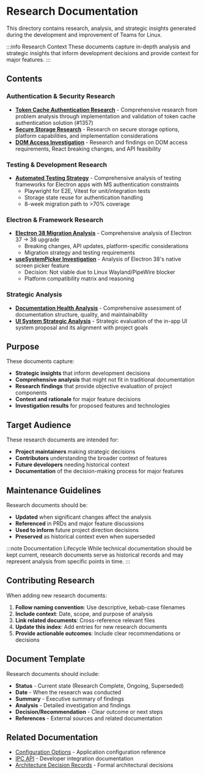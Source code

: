 # Research Documentation

This directory contains research, analysis, and strategic insights generated during the development and improvement of Teams for Linux.

:::info Research Context
These documents capture in-depth analysis and strategic insights that inform development decisions and provide context for major features.
:::

## Contents

### Authentication & Security Research
- **[Token Cache Authentication Research](token-cache-authentication-research.md)** - Comprehensive research from problem analysis through implementation and validation of token cache authentication solution (#1357)
- **[Secure Storage Research](secure-storage-research.md)** - Research on secure storage options, platform capabilities, and implementation considerations
- **[DOM Access Investigation](dom-access-investigation.md)** - Research and findings on DOM access requirements, React breaking changes, and API feasibility

### Testing & Development Research
- **[Automated Testing Strategy](automated-testing-strategy.md)** - Comprehensive analysis of testing frameworks for Electron apps with MS authentication constraints
  - Playwright for E2E, Vitest for unit/integration tests
  - Storage state reuse for authentication handling
  - 8-week migration path to >70% coverage

### Electron & Framework Research
- **[Electron 38 Migration Analysis](electron-38-migration-analysis.md)** - Comprehensive analysis of Electron 37 → 38 upgrade
  - Breaking changes, API updates, platform-specific considerations
  - Migration strategy and testing requirements
- **[useSystemPicker Investigation](usesystempicker-investigation.md)** - Analysis of Electron 38's native screen picker feature
  - Decision: Not viable due to Linux Wayland/PipeWire blocker
  - Platform compatibility matrix and reasoning

### Strategic Analysis
- **[Documentation Health Analysis](documentation-health-analysis.md)** - Comprehensive assessment of documentation structure, quality, and maintainability
- **[UI System Strategic Analysis](ui-system-strategic-analysis.md)** - Strategic evaluation of the in-app UI system proposal and its alignment with project goals

## Purpose

These documents capture:

- **Strategic insights** that inform development decisions
- **Comprehensive analysis** that might not fit in traditional documentation
- **Research findings** that provide objective evaluation of project components
- **Context and rationale** for major feature decisions
- **Investigation results** for proposed features and technologies

## Target Audience

These research documents are intended for:

- **Project maintainers** making strategic decisions
- **Contributors** understanding the broader context of features
- **Future developers** needing historical context
- **Documentation** of the decision-making process for major features

## Maintenance Guidelines

Research documents should be:

- **Updated** when significant changes affect the analysis
- **Referenced** in PRDs and major feature discussions
- **Used to inform** future project direction decisions
- **Preserved** as historical context even when superseded

:::note Documentation Lifecycle
While technical documentation should be kept current, research documents serve as historical records and may represent analysis from specific points in time.
:::

## Contributing Research

When adding new research documents:

1. **Follow naming convention**: Use descriptive, kebab-case filenames
2. **Include context**: Date, scope, and purpose of analysis
3. **Link related documents**: Cross-reference relevant files
4. **Update this index**: Add entries for new research documents
5. **Provide actionable outcomes**: Include clear recommendations or decisions

## Document Template

Research documents should include:

- **Status** - Current state (Research Complete, Ongoing, Superseded)
- **Date** - When the research was conducted
- **Summary** - Executive summary of findings
- **Analysis** - Detailed investigation and findings
- **Decision/Recommendation** - Clear outcome or next steps
- **References** - External sources and related documentation

## Related Documentation

- [Configuration Options](../configuration.md) - Application configuration reference
- [IPC API](../ipc-api.md) - Developer integration documentation
- [Architecture Decision Records](../adr/) - Formal architectural decisions
